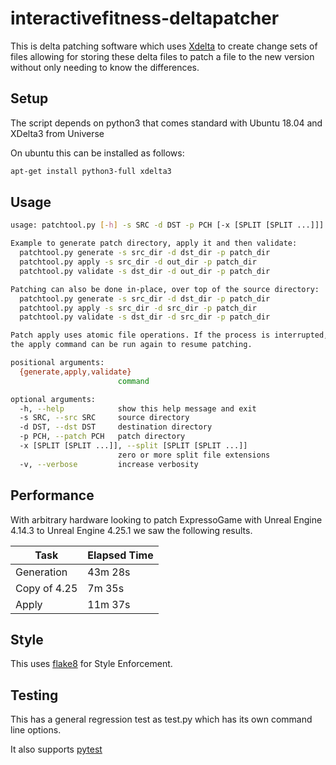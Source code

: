 # interactivefitness-deltapatcher

This is delta patching software which uses [Xdelta](http://xdelta.org/) to create change sets of files allowing for storing these delta files to
patch a file to the new version without only needing to know the differences.


## Setup

The script depends on python3 that comes standard with Ubuntu 18.04 and XDelta3 from Universe
 
On ubuntu this can be installed as follows:

```bash
apt-get install python3-full xdelta3
```

## Usage

```bash
usage: patchtool.py [-h] -s SRC -d DST -p PCH [-x [SPLIT [SPLIT ...]]] [-v] [{generate,apply,validate}]

Example to generate patch directory, apply it and then validate:
  patchtool.py generate -s src_dir -d dst_dir -p patch_dir
  patchtool.py apply -s src_dir -d out_dir -p patch_dir
  patchtool.py validate -s dst_dir -d out_dir -p patch_dir

Patching can also be done in-place, over top of the source directory:
  patchtool.py generate -s src_dir -d dst_dir -p patch_dir
  patchtool.py apply -s src_dir -d src_dir -p patch_dir
  patchtool.py validate -s dst_dir -d src_dir -p patch_dir

Patch apply uses atomic file operations. If the process is interrupted,
the apply command can be run again to resume patching.

positional arguments:
  {generate,apply,validate}
                        command

optional arguments:
  -h, --help            show this help message and exit
  -s SRC, --src SRC     source directory
  -d DST, --dst DST     destination directory
  -p PCH, --patch PCH   patch directory
  -x [SPLIT [SPLIT ...]], --split [SPLIT [SPLIT ...]]
                        zero or more split file extensions
  -v, --verbose         increase verbosity
```


## Performance

With arbitrary hardware looking to patch ExpressoGame with Unreal Engine 4.14.3 to Unreal Engine 4.25.1 we saw the following results.

| Task         | Elapsed Time |
|--------------|--------------|
| Generation   | 43m 28s      |
| Copy of 4.25 |  7m 35s      |
| Apply        | 11m 37s      |

## Style

This uses [flake8](https://flake8.pycqa.org/en/latest/) for Style Enforcement.

## Testing

This has a general regression test as test.py which has its own command line options.

It also supports [pytest](https://docs.pytest.org/en/stable/contents.html)
